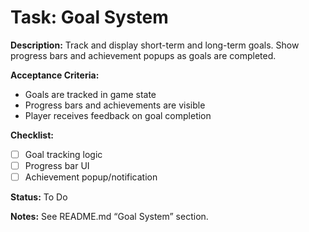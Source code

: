 # Task: Goal System

**Description:**
Track and display short-term and long-term goals. Show progress bars and achievement popups as goals are completed.

**Acceptance Criteria:**
- Goals are tracked in game state
- Progress bars and achievements are visible
- Player receives feedback on goal completion

**Checklist:**
- [ ] Goal tracking logic
- [ ] Progress bar UI
- [ ] Achievement popup/notification

**Status:** To Do

**Notes:**
See README.md “Goal System” section. 